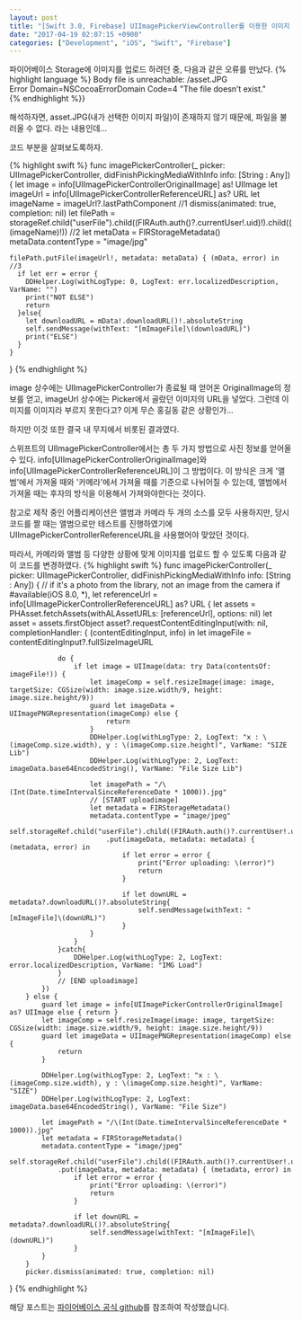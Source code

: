 ```yaml
---
layout: post
title: "[Swift 3.0, Firebase] UIImagePickerViewController를 이용한 이미지 업로드시 에러"
date: "2017-04-19 02:07:15 +0900"
categories: ["Development", "iOS", "Swift", "Firebase"]
---
```


파이어베이스 Storage에 이미지를 업로드 하려던 중, 다음과 같은 오류를 만났다.
{% highlight language %}
Body file is unreachable: /asset.JPG  
Error Domain=NSCocoaErrorDomain Code=4 "The file doesn’t exist."  
{% endhighlight %}}

해석하자면, asset.JPG(내가 선택한 이미지 파일)이 존재하지 않기 때문에, 파일을 불러올 수 없다.
라는 내용인데...

코드 부분을 살펴보도록하자.

{% highlight swift %}
func imagePickerController(_ picker: UIImagePickerController, didFinishPickingMediaWithInfo info: [String : Any]) {
    let image = info[UIImagePickerControllerOriginalImage] as! UIImage
    let imageUrl = info[UIImagePickerControllerReferenceURL] as? URL
    let imageName = imageUrl?.lastPathComponent //1
    dismiss(animated: true, completion: nil)
    let filePath = storageRef.child("userFile").child((FIRAuth.auth()?.currentUser!.uid)!).child(((imageName)!)) //2
    let metaData = FIRStorageMetadata()
    metaData.contentType = "image/jpg"

    filePath.putFile(imageUrl!, metadata: metaData) { (mData, error) in //3
      if let err = error {
        DDHelper.Log(withLogType: 0, LogText: err.localizedDescription, VarName: "")
        print("NOT ELSE")
        return
      }else{
        let downloadURL = mData!.downloadURL()!.absoluteString
        self.sendMessage(withText: "[mImageFile]\(downloadURL)")
        print("ELSE")
      }
    }
}
{% endhighlight %}

image 상수에는 UIImagePickerController가 종료될 때 얻어온 OriginalImage의 정보를 얻고, imageUrl 상수에는 Picker에서 골랐던 이미지의 URL을 넣었다. 그런데 이미지를 이미지라 부르지 못한다고? 이게 무슨 홍길동 같은 상황인가...

하지만 이것 또한 결국 내 무지에서 비롯된 결과였다.

스위프트의 UIImagePickerController에서는 총 두 가지 방법으로 사진 정보를 얻어올 수 있다. info[UIImagePickerControllerOriginalImage]와 info[UIImagePickerControllerReferenceURL]이 그 방법이다. 이 방식은 크게 '앨범'에서 가져올 때와 '카메라'에서 가져올 때를 기준으로 나뉘어질 수 있는데, 앨범에서 가져올 때는 후자의 방식을 이용해서 가져와야한다는 것이다.

참고로 제작 중인 어플리케이션은 앨범과 카메라 두 개의 소스를 모두 사용하지만, 당시 코드를 짤 때는 앨범으로만 테스트를 진행하였기에 UIImagePickerControllerReferenceURL을 사용했어야 맞았던 것이다.

따라서, 카메라와 앨범 등 다양한 상황에 맞게 이미지를 업로드 할 수 있도록 다음과 같이 코드를 변경하였다.
{% highlight swift %}
func imagePickerController(_ picker: UIImagePickerController, didFinishPickingMediaWithInfo info: [String : Any]) {
        // if it's a photo from the library, not an image from the camera
        if #available(iOS 8.0, \*), let referenceUrl = info[UIImagePickerControllerReferenceURL] as? URL {
            let assets = PHAsset.fetchAssets(withALAssetURLs: [referenceUrl], options: nil)
            let asset = assets.firstObject
            asset?.requestContentEditingInput(with: nil, completionHandler: { (contentEditingInput, info) in
                let imageFile = contentEditingInput?.fullSizeImageURL

                do {
                    if let image = UIImage(data: try Data(contentsOf: imageFile!)) {
                        let imageComp = self.resizeImage(image: image, targetSize: CGSize(width: image.size.width/9, height: image.size.height/9))
                        guard let imageData = UIImagePNGRepresentation(imageComp) else {
                            return
                        }
                        DDHelper.Log(withLogType: 2, LogText: "x : \(imageComp.size.width), y : \(imageComp.size.height)", VarName: "SIZE Lib")
                        DDHelper.Log(withLogType: 2, LogText: imageData.base64EncodedString(), VarName: "File Size Lib")

                        let imagePath = "/\(Int(Date.timeIntervalSinceReferenceDate * 1000)).jpg"
                        // [START uploadimage]
                        let metadata = FIRStorageMetadata()
                        metadata.contentType = "image/jpeg"
                        self.storageRef.child("userFile").child((FIRAuth.auth()?.currentUser!.uid)!).child(imagePath)
                            .put(imageData, metadata: metadata) { (metadata, error) in
                                if let error = error {
                                    print("Error uploading: \(error)")
                                    return
                                }

                                if let downURL = metadata?.downloadURL()?.absoluteString{
                                    self.sendMessage(withText: "[mImageFile]\(downURL)")
                                }
                        }
                    }
                }catch{
                    DDHelper.Log(withLogType: 2, LogText: error.localizedDescription, VarName: "IMG Load")
                }
                // [END uploadimage]
            })
        } else {
            guard let image = info[UIImagePickerControllerOriginalImage] as? UIImage else { return }
            let imageComp = self.resizeImage(image: image, targetSize: CGSize(width: image.size.width/9, height: image.size.height/9))
            guard let imageData = UIImagePNGRepresentation(imageComp) else {
                return
            }

            DDHelper.Log(withLogType: 2, LogText: "x : \(imageComp.size.width), y : \(imageComp.size.height)", VarName: "SIZE")
            DDHelper.Log(withLogType: 2, LogText: imageData.base64EncodedString(), VarName: "File Size")

            let imagePath = "/\(Int(Date.timeIntervalSinceReferenceDate * 1000)).jpg"
            let metadata = FIRStorageMetadata()
            metadata.contentType = "image/jpeg"
            self.storageRef.child("userFile").child((FIRAuth.auth()?.currentUser!.uid)!).child(imagePath)
                .put(imageData, metadata: metadata) { (metadata, error) in
                    if let error = error {
                        print("Error uploading: \(error)")
                        return
                    }

                    if let downURL = metadata?.downloadURL()?.absoluteString{
                        self.sendMessage(withText: "[mImageFile]\(downURL)")
                    }
            }
        }
        picker.dismiss(animated: true, completion: nil)
}
{% endhighlight %}

해당 포스트는 [파이어베이스 공식 github](https://github.com/firebase/quickstart-ios/blob/master/messaging/MessagingExampleSwift/AppDelegate.swift#L69-L98)를 참조하여 작성했습니다.
